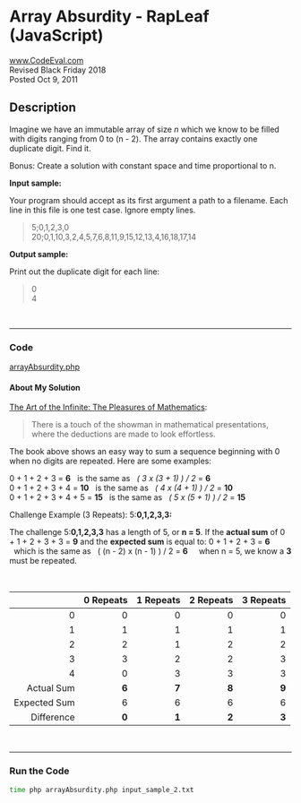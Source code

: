 # Array Absurdity - RapLeaf (JavaScript)<br />
www.CodeEval.com<br />
Revised Black Friday 2018<br/>
Posted Oct 9, 2011


## Description

Imagine we have an immutable array of size *n* which we know to be filled with digits ranging from 0 to (n - 2). The array contains exactly one duplicate digit. Find it. 

Bonus: Create a solution with constant space and time proportional to n.

**Input sample:**

Your program should accept as its first argument a path to a filename. Each line in this file is one test case. Ignore empty lines.

> 5;0,1,2,3,0<br />
20;0,1,10,3,2,4,5,7,6,8,11,9,15,12,13,4,16,18,17,14

**Output sample:**

Print out the duplicate digit for each line:

> 0<br />4

<br />

---
### Code

[arrayAbsurdity.php](https://github.com/wrightben/codeeval/blob/master/code/arrayAbsurdity.php)


#### About My Solution

[The Art of the Infinite: The Pleasures of Mathematics](https://www.amazon.com/Art-Infinite-Pleasures-Mathematics/dp/1608198693):<br />
> There is a touch of the showman in mathematical presentations,<br />where the deductions are made to look effortless.

The book above shows an easy way to sum a sequence beginning with 0 when no digits are repeated. Here are some examples:

0 + 1 + 2 + 3 = **6** &nbsp;&nbsp;is the same as&nbsp;&nbsp; *( 3 x (3 + 1) ) / 2* = **6**<br />
0 + 1 + 2 + 3 + 4 = **10** &nbsp;&nbsp;is the same as&nbsp;&nbsp; *( 4 x (4 + 1) ) / 2* = **10**<br />
0 + 1 + 2 + 3 + 4 + 5 = **15** &nbsp;&nbsp;is the same as&nbsp;&nbsp; *( 5 x (5 + 1) ) / 2* = **15**


Challenge Example (3 Repeats): 5:**0,1,2,3,3:** 

The challenge 5:**0,1,2,3,3** has a length of 5, or **n = 5**. If the **actual sum** of 0 + 1 + 2 + 3 + 3 = **9** and the **expected sum** is equal to: 0 + 1 + 2 + 3 = **6** &nbsp;&nbsp;which is the same as&nbsp;&nbsp; ( (n - 2) x (n - 1) ) / 2 = **6** &nbsp;&nbsp;&nbsp; when n = 5, we know a **3** must be repeated.

<br />

|  | 0  Repeats | 1 Repeats | 2 Repeats | 3 Repeats|
|---:|---:|---:|---:|---:|
|0 | 0 | 0 | 0 | 0|
|1 | 1 | 1 | 1 | 1|
|2 | 2 | 1 | 2 | 2|
|3 | 3 | 2 | 2 | 3|
|4 | 0 | 3 | 3 | 3|
| Actual Sum | **6** | **7** | **8** | **9**|
|Expected Sum | 6 | 6 | 6 | 6|
|Difference | **0** | **1** | **2** | **3**|

<br />

---
### Run the Code
```sh
time php arrayAbsurdity.php input_sample_2.txt
```